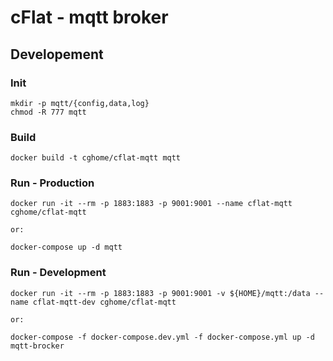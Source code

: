 # cFlat - mqtt broker 

## Developement

### Init
```
mkdir -p mqtt/{config,data,log}
chmod -R 777 mqtt
```

### Build
```
docker build -t cghome/cflat-mqtt mqtt
```

### Run - Production
```
docker run -it --rm -p 1883:1883 -p 9001:9001 --name cflat-mqtt cghome/cflat-mqtt

or:

docker-compose up -d mqtt
```

### Run - Development
```
docker run -it --rm -p 1883:1883 -p 9001:9001 -v ${HOME}/mqtt:/data --name cflat-mqtt-dev cghome/cflat-mqtt

or:

docker-compose -f docker-compose.dev.yml -f docker-compose.yml up -d mqtt-brocker
```
